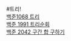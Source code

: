 
#트리!  
[백준1068 트리](https://gist.github.com/theSUNYOUNG/82ac7d44cf5f8e673dee2e95b6ed90c9)  
[백준 1991 트리순회](https://gist.github.com/theSUNYOUNG/cea0c9cb2e1196eca64f68a5196db745)  
[백준 2042 구간 합 구하기](https://gist.github.com/theSUNYOUNG/0800c0b445c99784f5db4647873bb578)  


